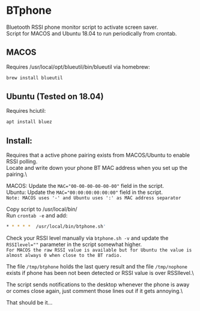 # BTphone
Bluetooth RSSI phone monitor script to activate screen saver.\
Script for MACOS and Ubuntu 18.04 to run periodically from crontab.

## MACOS
Requires /usr/local/opt/blueutil/bin/blueutil via homebrew:
```bash
brew install blueutil
```

## Ubuntu (Tested on 18.04)
Requires hciutil:
```bash
apt install bluez
```

## Install:
Requires that a active phone pairing exists from MACOS/Ubuntu to enable RSSI polling.\
Locate and write down your phone BT MAC address when you set up the pairing.\

MACOS:  Update the ```MAC="00-00-00-00-00-00"``` field in the script.\
Ubuntu: Update the ```MAC="00:00:00:00:00:00"``` field in the script.\
``
Note: MACOS uses '-' and Ubuntu uses ':' as MAC address separator
``

Copy script to /usr/local/bin/\
Run ```crontab -e``` and add:
```bash
* * * * *  /usr/local/bin/btphone.sh'
```

Check your RSSI level manually via ``btphone.sh -v`` and update the ``RSSIlevel=""`` parameter in the script somewhat higher.\
``
For MACOS the raw RSSI value is available but for Ubuntu the value is almost always 0 when close to the BT radio.
``

The file ``/tmp/btphone`` holds the last query result and the file ``/tmp/nophone`` exists if phone has been not been detected or RSSI value is over RSSIlevel.\

The script sends notifications to the desktop whenever the phone is away or comes close again, just comment those lines out if it gets annoying.\


That should be it... 
